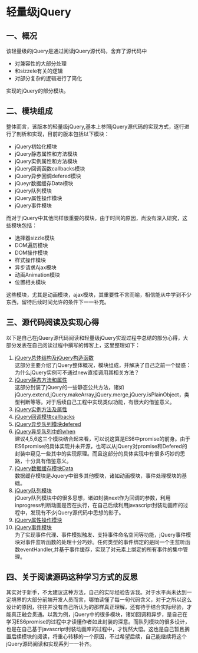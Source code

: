 # 轻量级jQuery
## 一、概况
该轻量级的jQuery是通过阅读jQuery源代码，舍弃了源代码中
+ 对兼容性的大部分处理
+ 和sizzele有关的逻辑
+ 对部分复杂的逻辑进行了简化

实现的jQuery的部分模块。

## 二、模块组成
整体而言，该版本的轻量级jQuery,基本上参照jQuery源代码的实现方式，逐行进行了剖析和实现，目前的版本包括以下模块：
+ jQuery初始化模块
+ jQuery静态属性和方法模块
+ jQuery实例属性和方法模块
+ jQuery回调函数callbacks模块
+ jQuery异步回调defered模块
+ jQueyr数据缓存Data模块
+ jQuery队列模块
+ jQuery属性操作模块
+ jQuery事件模块

而对于jQuery中其他同样很重要的模块，由于时间的原因，尚没有深入研究，这些模块包括：
+ 选择器sizzle模块
+ DOM遍历模块
+ DOM操作模块
+ 样式操作模块
+ 异步请求Ajax模块
+ 动画Animation模块
+ 位置相关模块

这些模块，尤其是动画模块，ajax模块，其重要性不言而喻，相信能从中学到不少东西，留待后续时间允许的条件下一一补充。

## 三、源代码阅读及实现心得
以下是自己在jQuery源代码阅读和轻量级jQuery实现过程中总结的部分心得，大部分发表在自己阅读过程中撰写的博客上，这里整理如下：
1. [jQuery总体结构及jQuery构造函数](http://www.cnblogs.com/bobodeboke/p/5938847.html)  
这部分主要介绍了jQuery整体概况，模块组成，并解决了自己之前一个疑惑：  
为什么jQuery实例可不通过new直接调用其相关方法？
2. [jQuery静态方法和属性](http://www.cnblogs.com/bobodeboke/p/5941097.html)  
这部分封装了jQuery的一些静态公共方法，诸如jQuery.extend,jQuery.makeArray,jQuery.merge,jQuery.isPlainObject，类型判断等等。对于后续自己工程中实现类似功能，有很大的借鉴意义。
3. [jQuery实例方法及属性](http://www.cnblogs.com/bobodeboke/p/5950816.html)
4. [jQuery回调模块callbacks](http://www.cnblogs.com/bobodeboke/p/5978837.html)
5. [jQuery异步队列模块defered](http://www.cnblogs.com/bobodeboke/p/5994453.html)
6. [jQuery异步队列中的when](http://www.cnblogs.com/bobodeboke/p/5997509.html)  
建议4,5,6这三个模块结合起来看，可以说这算是ES6中promise的前身。由于ES6promise的具体实现并未开源，也可以从jQuery对promise和Defered的封装中窥见一些其中的实现原理。而且这部分的具体实现中有很多巧妙的思路，十分具有借鉴意义。
7. [jQuery数据缓存模块Data](http://www.cnblogs.com/bobodeboke/p/6014247.html)  
数据缓存模块是Jquery中很多其他模块，诸如动画模块，事件处理模块的基础。
8. [jQuery队列模块](http://www.cnblogs.com/bobodeboke/p/6014247.html)  
jQuery队列模块中的很多思想，诸如封装next作为回调的参数，利用inprogress判断动画是否在执行，在自己后续利用javascript封装动画库的过程中，发现有不少jQuery源代码中思想的影子。
9. [jQuery属性操作模块](http://www.cnblogs.com/bobodeboke/p/6039550.html)
10. [jQuery事件模块](http://www.cnblogs.com/bobodeboke/p/6060060.html)  
为了实现事件代理、事件模拟触发、支持事件命名空间等功能，jQuery事件模块对事件监听函数的处理十分巧妙。任何类型的事件绑定的是同一个主监听函数eventHandler,并基于事件缓存，实现了对元素上绑定的所有事件的集中管理。

## 四、关于阅读源码这种学习方式的反思
其实对于新手，不太建议这种方法，自己的实际经验告诉我。对于水平尚未达到一定境界的大部分前端开发人员而言，哪怕读懂了每一句代码含义，对于之所以这么设计的原因，往往并没有自己所认为的那样真正理解，还有待于结合实际经验，才能真正融会贯通。以我为例，jQuery中的很多模块，诸如回调和异步，是自己在学习ES6promise的过程中才读懂作者如此封装的深意。而队列模块的很多设计，也是在自己基于javascript封装动画库的过程中，才恍然大悟。这也是自己暂且搁置后续模块的阅读，将重心转移的一个原因，不过希望后续，自己能继续将这个jQuery源码阅读和实现系列一一补齐。



